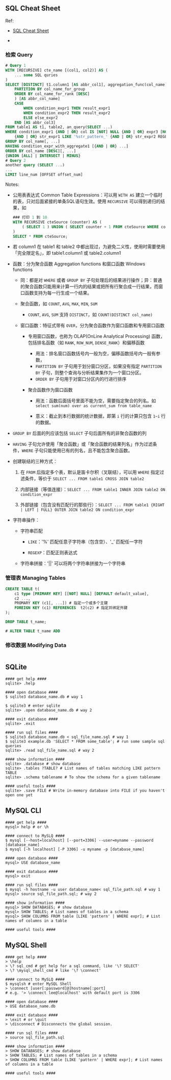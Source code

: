 ## SQL Cheat Sheet

Ref:

- [SQL Cheat Sheet](https://www.sqltutorial.org/sql-cheat-sheet/)

- 

### 检索 Query

```sql
# Query 1
WITH [RECURSIVE] cte_name [(col1, col2)] AS (
    ... some SQL quries
)
SELECT [DISTINCT] t1.column1 [AS abbr_col1], aggregation_func(col_name), window_func() OVER (
    PARTITION BY col_name_for_group
    ORDER BY col_name_for_rank [DESC]
    ) [AS abbr_col_name]
    CASE
        WHEN condition_expr1 THEN result_expr1
        WHEN condition_expr2 THEN result_expr2
        ELSE else_expr2
    END [AS abbr_col3]
FROM table1 AS t1, table2, an_query(SELECT ...)
WHERE condition_expr1 {AND | OR} col IS [NOT] NULL {AND | OR} expr3 [NOT] IN (val1, val2, val3-val4)
    {AND | OR} str_expr1 LIKE '%str_pattern_' {AND | OR} str_expr2 REGEXP 'str_regexp'
GROUP BY col_name[, ...]
HAVING condition_expr_with_aggregate1 [{AND | OR} ...]
ORDER BY col_name [DESC][, ...]
{UNION [ALL] | INTERSECT | MINUS}
# Query 2
another query (SELECT ...)
...
LIMIT line_num [OFFSET offset_num]
```

Notes:

- 公用表表达式 Common Table Expressions：可以用 `WITH AS` 建立一个临时的表，只对后面紧接的单条SQL语句生效。使用 `RECURSIVE` 可以得到递归的结果，如
  
  ```sql
  ### 打印 1 到 10
  WITH RECURSIVE cteSource (counter) AS (
      ( SELECT 1 ) UNION ( SELECT counter + 1 FROM cteSource WHERE counter < 10 )
  )
  SELECT * FROM cteSource;
  ```

- 若 column1 在 table1 和 table2 中都出现过，为避免二义性，使用时需要使用「完全限定名」，即 table1.column1 或 table2.column1

- 函数：分为聚合函数 Aggregation functions 和窗口函数 Windows functions
  
  - 同：都是对 `WHERE` 或者 `GROUP BY` 子句处理后的结果进行操作；异：普通的聚合函数只能用来计算一行内的结果或把所有行聚合成一行结果，而窗口函数支持为每一行生成一个结果。
  
  - 聚合函数，如 `COUNT`, `AVG`, `MAX`, `MIN`, `SUM`
    
    - `COUNT`, `AVG`, `SUM` 支持 `DISTINCT`，如 `COUNT(DISTINCT col_name)`
  
  - 窗口函数：特征式带有 `OVER`，分为聚合函数作为窗口函数和专用窗口函数
    
    - 专用窗口函数，也称为 OLAP(OnLine Analytical Processing) 函数，包括排名函数（如 `RANK`, `ROW_NUM`, `DENSE_RANK`）和偏移函数
      
      - 用法：排名窗口函数括号内一般为空，偏移函数括号内一般有参数，
      - `PARTITION BY` 子句用于划分窗口分区，如果没有指定 `PARTITION BY` 子句，则整个查询与分析结果集作为一个窗口分区。
      - `ORDER BY` 子句用于对窗口分区内的行进行排序
    
    - 聚合函数作为窗口函数
      
      - 用法：函数后面括号里面不能为空，需要指定聚合的列名。如 `select sum(num) over as current_sum from table_name`
      
      - 意义：截止到本行数据的统计数据，即第 `i` 行的计算只包含 `1~i` 行的数据。

- `GROUP BY` 后面的列应该包括 `SELECT` 子句后面所有的非聚合函数的列

- `HAVING` 子句允许使用「聚合函数」或「聚合函数的结果列名」作为过滤条件，`WHERE` 子句只能使用已有的列名，且不能包含聚合函数。

- 创建联结的三种方式：
  
  1. 在 `FROM` 后指定多个表，默认是笛卡尔积（叉联结），可以用 `WHERE` 指定过滤条件，等价于 `SELECT ... FROM table1 CROSS JOIN table2`
  
  2. 内部链接（等值连接）：`SELECT ... FROM table1 INNER JOIN table2 ON condition_expr`
  
  3. 外部链接（包含没有匹配行的那些行）：`SELECT ... FROM table1 {RIGHT | LEFT | FULL} OUTER JOIN table2 ON condition_expr`

- 字符串操作：
  
  - 字符串匹配
    
    - `LIKE`：'%' 匹配任意子字符串（包含空）、'_' 匹配任一字符
    
    - `REGEXP`：匹配正则表达式
  
  - 字符串拼接：'||' 可以将两个字符串拼接为一个字符串

### 管理表 Managing Tables

```sql
CREATE TABLE t(
    c1 type [PRIMARY KEY] [[NOT] NULL] [DEFAULT default_value],
    c2 ...,
    PROMARY KEY (c1[, ...]) # 指定一个或多个主键
    FOREIGN KEY (c1) REFERENCES  t2(c2) # 指定并绑定外键
);

DROP TABLE t_name;

# ALTER TABLE t_name ADD
```

### 修改数据 Modifying Data

```sql

```

## SQLite

```shell
#### get help ####
sqlite> .help

#### open database ####
$ sqlite3 database_name.db # way 1

$ sqlite3 # enter sqlite
sqlite> .open database_name.db # way 2

#### exit database ####
sqlite> .exit

#### run sql files ####
$ sqlite3 database_name.db < sql_file_name.sql # way 1
$ sqlite3 example.db 'SELECT * FROM some_table'; # run some sample sql queries
sqlite> .read sql_file_name.sql # way 2

#### show information ####
sqlite> .database # show database
sqlite> .tables ?TABLE? # List names of tables matching LIKE pattern TABLE
sqlite> .schema tablename # To show the schema for a given tablename

#### useful tools ####
sqlite> .save FILE # Write in-memory database into FILE if you haven't open one yet
```

## MySQL CLI

```shell
#### get help ####
mysql> help # or \h

#### connect to MySLQ ####
$ mysql [--host=localhost] [--port=3306] --user=myname --password [database_name]
$ mysql [-h localhost] [-P 3306] -u myname -p [database_name]

#### open database ####
mysql> USE database_name

#### exit database ####
mysql> exit

#### run sql files ####
$ mysql -h hostname -u user database_name< sql_file_path.sql # way 1
mysql> source sql_file_path.sql; # way 2

#### show information ####
mysql> SHOW DATABASES; # show database
mysql> SHOW TABLES; # List names of tables in a schema
mysql> SHOW COLUMNS FROM table [LIKE 'pattern' | WHERE expr]; # List names of columns in a table

#### useful tools ####
```

## MySQL Shell

```shell
#### get help ####
> \help
> \? sql_cmd # get help for a sql command, like '\? SELECT'
> \? \mysql_shell_cmd # like '\? \connect'

#### connect to MySLQ ####
$ mysqlsh # enter MySQL Shell
> \connect [user[:password]@]hostname[:port]
# e.g. '> \connect lee@localhost' with default port is 3306

#### open database ####
> USE database_name.db

#### exit database ####
> \exit # or \quit
> \disconnect # Disconnects the global session.

#### run sql files ####
> source sql_file_path.sql

#### show information ####
> SHOW DATABASES; # show database
> SHOW TABLES; # List names of tables in a schema
> SHOW COLUMNS FROM table [LIKE 'pattern' | WHERE expr]; # List names of columns in a table

#### useful tools ####
```
